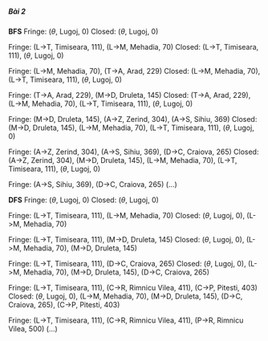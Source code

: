 ##### Bài 2
**BFS**
Fringe: ($\theta$, Lugoj, 0)
Closed: ($\theta$, Lugoj, 0)

Fringe: (L->T, Timiseara, 111), (L->M, Mehadia, 70)
Closed: (L->T, Timiseara, 111), ($\theta$, Lugoj, 0)

Fringe: (L->M, Mehadia, 70), (T->A, Arad, 229)
Closed: (L->M, Mehadia, 70), (L->T, Timiseara, 111), ($\theta$, Lugoj, 0)

Fringe: (T->A, Arad, 229), (M->D, Druleta, 145)
Closed: (T->A, Arad, 229), (L->M, Mehadia, 70), (L->T, Timiseara, 111), ($\theta$, Lugoj, 0)

Fringe: (M->D, Druleta, 145), (A->Z, Zerind, 304), (A->S, Sihiu, 369)
Closed: (M->D, Druleta, 145), (L->M, Mehadia, 70), (L->T, Timiseara, 111), ($\theta$, Lugoj, 0)

Fringe: (A->Z, Zerind, 304), (A->S, Sihiu, 369), (D->C, Craiova, 265)
Closed: (A->Z, Zerind, 304), (M->D, Druleta, 145), (L->M, Mehadia, 70), (L->T, Timiseara, 111), ($\theta$, Lugoj, 0)

Fringe: (A->S, Sihiu, 369), (D->C, Craiova, 265)
(...)

**DFS**
Fringe: ($\theta$, Lugoj, 0)
Closed: ($\theta$, Lugoj, 0)

Fringe: (L->T, Timiseara, 111), (L->M, Mehadia, 70)
Closed: ($\theta$, Lugoj, 0), (L->M, Mehadia, 70)

Fringe: (L->T, Timiseara, 111), (M->D, Druleta, 145)
Closed: ($\theta$, Lugoj, 0), (L->M, Mehadia, 70), (M->D, Druleta, 145)

Fringe: (L->T, Timiseara, 111), (D->C, Craiova, 265)
Closed: ($\theta$, Lugoj, 0), (L->M, Mehadia, 70), (M->D, Druleta, 145), (D->C, Craiova, 265)

Fringe: (L->T, Timiseara, 111), (C->R, Rimnicu Vilea, 411), (C->P, Pitesti, 403)
Closed: ($\theta$, Lugoj, 0), (L->M, Mehadia, 70), (M->D, Druleta, 145), (D->C, Craiova, 265), (C->P, Pitesti, 403)

Fringe: (L->T, Timiseara, 111), (C->R, Rimnicu Vilea, 411), (P->R, Rimnicu Vilea, 500)
(...)

